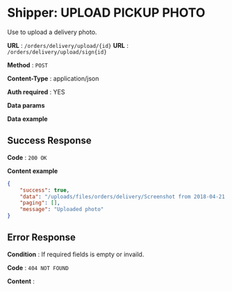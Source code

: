 # Shipper: UPLOAD PICKUP PHOTO

Use to upload a delivery photo.

**URL** : `/orders/delivery/upload/{id}`
**URL** : `/orders/delivery/upload/sign{id}`

**Method** : `POST`

**Content-Type** : application/json

**Auth required** : YES

**Data params**

**Data example**

## Success Response

**Code** : `200 OK`

**Content example**

```json
{
    "success": true,
    "data": "/uploads/files/orders/delivery/Screenshot from 2018-04-21 20-00-04.png",
    "paging": [],
    "message": "Uploaded photo"
}
```

## Error Response

**Condition** : If required fields is empty or invaild.

**Code** : `404 NOT FOUND`

**Content** :

```json

```